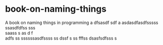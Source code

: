 # book-on-naming-things
A book on naming things in programming
a
dfsasdf  sdf
a asdasdfasdfsssss ssasdfdfss
sss     
  saass
s as d f  
adfs    ss
ssssssasdfssss ss
   dssf s
 ss
fffss dsasfsdfsss
s

